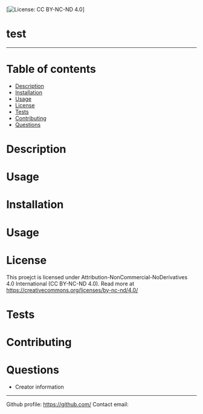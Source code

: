 
[![License: CC BY-NC-ND 4.0](https://licensebuttons.net/l/by-nc-nd/4.0/80x15.png)]
# test
---

# Table of contents
- [Description](#description)
- [Installation](#installation)
- [Usage](#usage)
- [License](#license)
- [Tests](#tests)
- [Contributing](#Contributing)
- [Questions](#questions)


# Description


# Usage


# Installation


# Usage


# License
This proejct is licensed under Attribution-NonCommercial-NoDerivatives 4.0 International (CC BY-NC-ND 4.0). Read more at https://creativecommons.org/licenses/by-nc-nd/4.0/

# Tests


# Contributing


# Questions


- Creator information
---
Github profile: https://github.com/
Contact email: 


